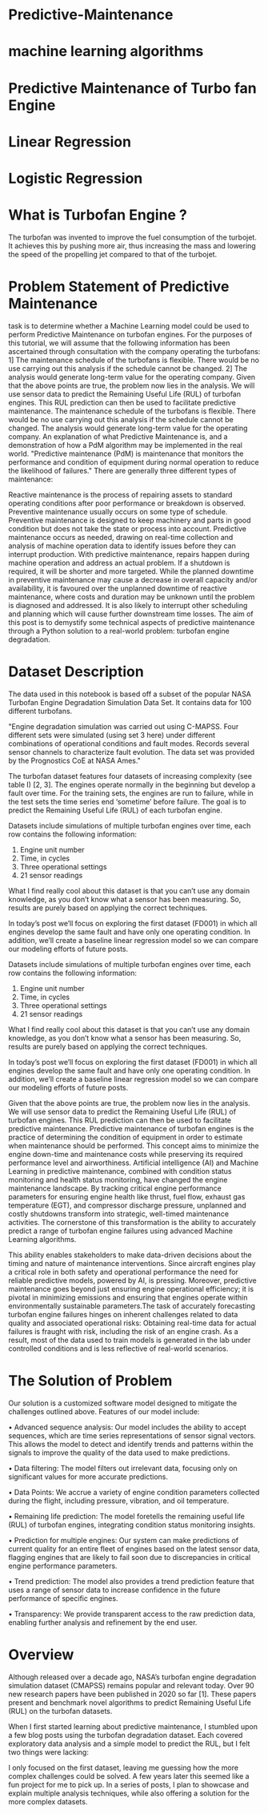 # Predictive-Maintenance
# machine learning algorithms
# Predictive Maintenance of Turbo fan Engine
# Linear Regression 
# Logistic Regression

# What is Turbofan Engine ?
The turbofan was invented to improve the fuel consumption of the turbojet. It achieves this by pushing more air, thus increasing the mass and lowering the speed of the propelling jet compared to that of the turbojet.
# Problem Statement of Predictive Maintenance
task is to determine whether a Machine Learning model could be used to perform Predictive Maintenance on turbofan engines. For the purposes of this tutorial, we will assume that the following information has been ascertained through consultation with the company operating the turbofans:
1] The maintenance schedule of the turbofans is flexible. There would be no use carrying out this analysis if the schedule cannot be changed.
2] The analysis would generate long-term value for the operating company.
Given that the above points are true, the problem now lies in the analysis. We will use sensor data to predict the Remaining Useful Life (RUL) of turbofan engines. This RUL prediction can then be used to facilitate predictive maintenance.
The maintenance schedule of the turbofans is flexible. There would be no use carrying out this analysis if the schedule cannot be changed.
The analysis would generate long-term value for the operating company.
An explanation of what Predictive Maintenance is, and a demonstration of how a PdM algorithm may be implemented in the real world.
"Predictive maintenance (PdM) is maintenance that monitors the performance and condition of equipment during normal operation to reduce the likelihood of failures."
There are generally three different types of maintenance:

Reactive maintenance is the process of repairing assets to standard operating conditions after poor performance or breakdown is observed.
Preventive maintenance usually occurs on some type of schedule. Preventive maintenance is designed to keep machinery and parts in good condition but does not take the state or process into account.
Predictive maintenance occurs as needed, drawing on real-time collection and analysis of machine operation data to identify issues before they can interrupt production. With predictive maintenance, repairs happen during machine operation and address an actual problem. If a shutdown is required, it will be shorter and more targeted.
While the planned downtime in preventive maintenance may cause a decrease in overall capacity and/or availability, it is favoured over the unplanned downtime of reactive maintenance, where costs and duration may be unknown until the problem is diagnosed and addressed. It is also likely to interrupt other scheduling and planning which will cause further downstream time losses.
The aim of this post is to demystify some technical aspects of predictive maintenance through a Python solution to a real-world problem: turbofan engine degradation.

# Dataset Description
The data used in this notebook is based off a subset of the popular NASA Turbofan Engine Degradation Simulation Data Set. It contains data for 100 different turbofans.

"Engine degradation simulation was carried out using C-MAPSS. Four different sets were simulated (using set 3 here) under different combinations of operational conditions and fault modes. Records several sensor channels to characterize fault evolution. The data set was provided by the Prognostics CoE at NASA Ames."

The turbofan dataset features four datasets of increasing complexity (see table I) [2, 3]. The engines operate normally in the beginning but develop a fault over time. For the training sets, the engines are run to failure, while in the test sets the time series end ‘sometime’ before failure. The goal is to predict the Remaining Useful Life (RUL) of each turbofan engine.

Datasets include simulations of multiple turbofan engines over time, each row contains the following information:
1. Engine unit number
2. Time, in cycles
3. Three operational settings
4. 21 sensor readings

What I find really cool about this dataset is that you can’t use any domain knowledge, as you don’t know what a sensor has been measuring. So, results are purely based on applying the correct techniques.

In today’s post we’ll focus on exploring the first dataset (FD001) in which all engines develop the same fault and have only one operating condition. In addition, we’ll create a baseline linear regression model so we can compare our modeling efforts of future posts.

Datasets include simulations of multiple turbofan engines over time, each row contains the following information:
1. Engine unit number
2. Time, in cycles
3. Three operational settings
4. 21 sensor readings

What I find really cool about this dataset is that you can’t use any domain knowledge, as you don’t know what a sensor has been measuring. So, results are purely based on applying the correct techniques.

In today’s post we’ll focus on exploring the first dataset (FD001) in which all engines develop the same fault and have only one operating condition. In addition, we’ll create a baseline linear regression model so we can compare our modeling efforts of future posts.


Given that the above points are true, the problem now lies in the analysis. We will use sensor data to predict the Remaining Useful Life (RUL) of turbofan engines. This RUL prediction can then be used to facilitate predictive maintenance.
Predictive maintenance of turbofan engines is the practice of determining the condition of equipment in order to estimate when maintenance should be performed. This concept aims to minimize the engine down-time and maintenance costs while preserving its required performance level and airworthiness. Artificial intelligence (AI) and Machine Learning in predictive maintenance, combined with condition status monitoring and health status monitoring, have changed the engine maintenance landscape. By tracking critical engine performance parameters for ensuring engine health like thrust, fuel flow, exhaust gas temperature (EGT), and compressor discharge pressure, unplanned and costly shutdowns transform into strategic, well-timed maintenance activities. The cornerstone of this transformation is the ability to accurately predict a range of turbofan engine failures using advanced Machine Learning algorithms.

This ability enables stakeholders to make data-driven decisions about the timing and nature of maintenance interventions. Since aircraft engines play a critical role in both safety and operational performance the need for reliable predictive models, powered by AI, is pressing. Moreover, predictive maintenance goes beyond just ensuring engine operational efficiency; it is pivotal in minimizing emissions and ensuring that engines operate within environmentally sustainable parameters.The task of accurately forecasting turbofan engine failures hinges on inherent challenges related to data quality and associated operational risks:
Obtaining real-time data for actual failures is fraught with risk, including the risk of an engine crash. As a result, most of the data used to train models is generated in the lab under controlled conditions and is less reflective of real-world scenarios.
# The Solution of Problem 
Our solution is a customized software model designed to mitigate the challenges outlined above. Features of our model include:

• Advanced sequence analysis: Our model includes the ability to accept sequences, which are time series representations of sensor signal vectors. This allows the model to detect and identify trends and patterns within the signals to improve the quality of the data used to make predictions.

• Data filtering: The model filters out irrelevant data, focusing only on significant values for more accurate predictions.

• Data Points: We accrue a variety of engine condition parameters collected during the flight, including pressure, vibration, and oil temperature.

• Remaining life prediction: The model foretells the remaining useful life (RUL) of turbofan engines, integrating condition status monitoring insights.

• Prediction for multiple engines: Our system can make predictions of current quality for an entire fleet of engines based on the latest sensor data, flagging engines that are likely to fail soon due to discrepancies in critical engine performance parameters.

• Trend prediction: The model also provides a trend prediction feature that uses a range of sensor data to increase confidence in the future performance of specific engines.

• Transparency: We provide transparent access to the raw prediction data, enabling further analysis and refinement by the end user.
# Overview
Although released over a decade ago, NASA’s turbofan engine degradation simulation dataset (CMAPSS) remains popular and relevant today. Over 90 new research papers have been published in 2020 so far [1]. These papers present and benchmark novel algorithms to predict Remaining Useful Life (RUL) on the turbofan datasets.

When I first started learning about predictive maintenance, I stumbled upon a few blog posts using the turbofan degradation dataset. Each covered exploratory data analysis and a simple model to predict the RUL, but I felt two things were lacking:

I only focused on the first dataset, leaving me guessing how the more complex challenges could be solved.
A few years later this seemed like a fun project for me to pick up. In a series of posts, I plan to showcase and explain multiple analysis techniques, while also offering a solution for the more complex datasets.
